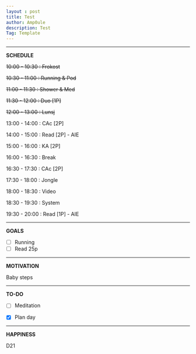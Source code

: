 ```yaml
---
layout : post
title: Test
author: Amp0ule
description: Test
Tag: Template
---
```


*****
**SCHEDULE**


~~10:00 - 10:30 : Frokost~~

~~10:30 - 11:00 : Running & Pod~~

~~11:00 - 11:30 : Shower & Med~~

~~11:30 - 12:00 : Duo [1P]~~

~~12:00 - 13:00 : Lunsj~~

13:00 - 14:00 : CAc [2P]

14:00 - 15:00 : Read [2P] - AIE

15:00 - 16:00 : KA [2P]

16:00 - 16:30 : Break

16:30 - 17:30 : CAc [2P]

17:30 - 18:00 : Jongle

18:00 - 18:30 : Video

18:30 - 19:30 : System

19:30 - 20:00 : Read [1P] - AIE


*****
**GOALS**

- [ ] Running
- [ ] Read 25p

*****
**MOTIVATION**

Baby steps


*****
**TO-DO**

- [ ] Meditation
- [x] Plan day


*****
**HAPPINESS**

D21	